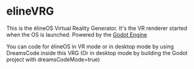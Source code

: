 # elineVRG

This is the élineOS Virtual Reality Generator. It's the VR renderer started when the OS is launched.
Powered by the [Godot Engine](https://github.com/godotengine/godot)

You can code for élineOS in VR mode or in desktop mode by using DreamsCode inside this VRG (Or in desktop mode by building the Godot project with dreamsCodeMode=true)
